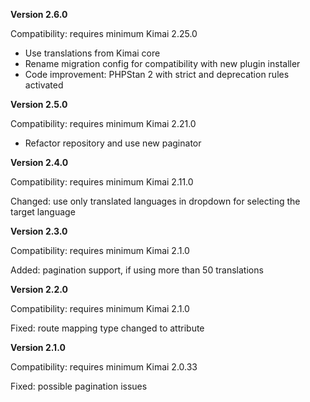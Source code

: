 **Version 2.6.0**

Compatibility: requires minimum Kimai 2.25.0

- Use translations from Kimai core
- Rename migration config for compatibility with new plugin installer
- Code improvement: PHPStan 2 with strict and deprecation rules activated

**Version 2.5.0**

Compatibility: requires minimum Kimai 2.21.0

- Refactor repository and use new paginator

**Version 2.4.0**

Compatibility: requires minimum Kimai 2.11.0

Changed: use only translated languages in dropdown for selecting the target language

**Version 2.3.0**

Compatibility: requires minimum Kimai 2.1.0

Added: pagination support, if using more than 50 translations

**Version 2.2.0**

Compatibility: requires minimum Kimai 2.1.0

Fixed: route mapping type changed to attribute

**Version 2.1.0**

Compatibility: requires minimum Kimai 2.0.33

Fixed: possible pagination issues


